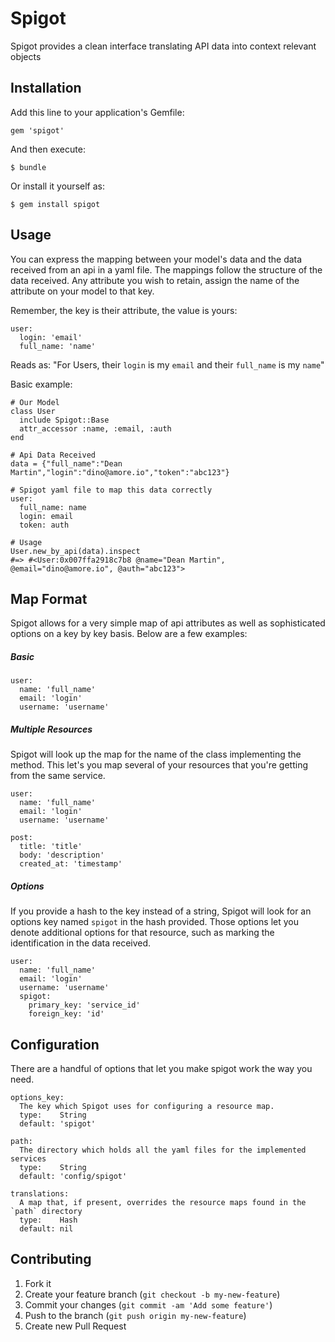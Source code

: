 # Spigot

Spigot provides a clean interface translating API data into context relevant objects

## Installation

Add this line to your application's Gemfile:

    gem 'spigot'

And then execute:

    $ bundle

Or install it yourself as:

    $ gem install spigot

## Usage

You can express the mapping between your model's data and the data received from an api in
a yaml file. The mappings follow the structure of the data received. Any attribute you wish
to retain, assign the name of the attribute on your model to that key.

Remember, the key is their attribute, the value is yours:

    user:
      login: 'email'
      full_name: 'name'

Reads as: "For Users, their `login` is my `email` and their `full_name` is my `name`"

Basic example:

    # Our Model
    class User
      include Spigot::Base
      attr_accessor :name, :email, :auth
    end

    # Api Data Received
    data = {"full_name":"Dean Martin","login":"dino@amore.io","token":"abc123"}

    # Spigot yaml file to map this data correctly
    user:
      full_name: name
      login: email
      token: auth

    # Usage
    User.new_by_api(data).inspect
    #=> #<User:0x007ffa2918c7b8 @name="Dean Martin", @email="dino@amore.io", @auth="abc123">

## Map Format

Spigot allows for a very simple map of api attributes as well as sophisticated options on a key
by key basis. Below are a few examples:

##### Basic

    user:
      name: 'full_name'
      email: 'login'
      username: 'username'

##### Multiple Resources

Spigot will look up the map for the name of the class implementing the method. This let's you map
several of your resources that you're getting from the same service.

    user:
      name: 'full_name'
      email: 'login'
      username: 'username'

    post:
      title: 'title'
      body: 'description'
      created_at: 'timestamp'

##### Options

If you provide a hash to the key instead of a string, Spigot will look for an options key named `spigot`
in the hash provided. Those options let you denote additional options for that resource, such as marking
the identification in the data received.

    user:
      name: 'full_name'
      email: 'login'
      username: 'username'
      spigot:
        primary_key: 'service_id'
        foreign_key: 'id'

## Configuration

There are a handful of options that let you make spigot work the way you need.

    options_key:
      The key which Spigot uses for configuring a resource map.
      type:    String
      default: 'spigot'

    path:
      The directory which holds all the yaml files for the implemented services
      type:    String
      default: 'config/spigot'

    translations:
      A map that, if present, overrides the resource maps found in the `path` directory
      type:    Hash
      default: nil

## Contributing

1. Fork it
2. Create your feature branch (`git checkout -b my-new-feature`)
3. Commit your changes (`git commit -am 'Add some feature'`)
4. Push to the branch (`git push origin my-new-feature`)
5. Create new Pull Request

